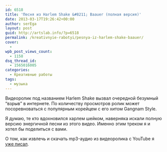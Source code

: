 ```yaml
---
id: 6518
title: 'Песня из Harlem Shake &#8211; Baauer (полная версия)'
date: 2013-03-17T19:26:42+00:00
author: serEga
layout: post
guid: http://artslab.info/?p=6518
permalink: /kreativnyie-rabotyi/pesnya-iz-harlem-shake-baauer/
cover:
  - 
wpb_post_views_count:
  - 1158
dsq_thread_id:
  - 1565016005
categories:
  - Креативные работы
tags:
  - музыка
---
```

Видеоролик под названием Harlem Shake вызвал очередной безумный &#8220;взрыв&#8221; в интернете. По количеству просмотров ролик может посоревноваться с популярным корейцем с его хитом Gangnam Style.

Я думаю, те кто вдохновился харлем шейком, наверняка искали полную версию энергичной песни из этого видео. Именно этим треком я и хотел бы поделиться с вами.

<center>
</center>

О том, как извлечь и скачать mp3-аудио из видеоролика с YouTube я [уже писал](http://artslab.info/onlayn-servisyi/vid2mp3-video-to-sound-converter/ "Vid2mp3 — Video to Sound Converter").